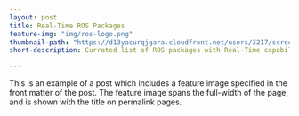 ```yaml
---
layout: post
title: Real-Time ROS Packages
feature-img: "img/ros-logo.png"
thumbnail-path: "https://d13yacurqjgara.cloudfront.net/users/3217/screenshots/2030966/blocjams_1x.png"
short-description: Currated list of ROS packages with Real-Time capabilities!

---
```

This is an example of a post which includes a feature image specified in the front matter of the post. The feature image spans the full-width of the page, and is shown with the title on permalink pages.
